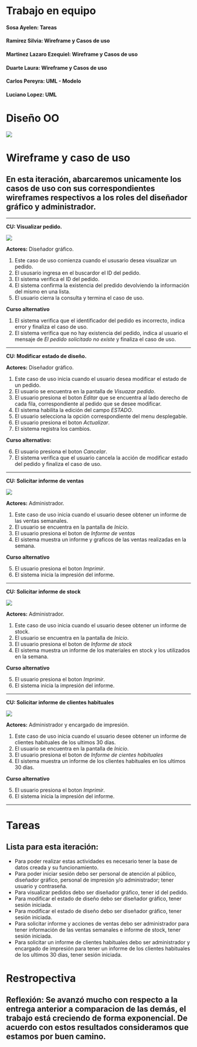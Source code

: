 # Trabajo en equipo

#### Sosa Ayelen: Tareas
#### Ramirez Silvia: Wireframe y Casos de uso
#### Martinez Lazaro Ezequiel: Wireframe y Casos de uso
#### Duarte Laura: Wireframe y Casos de uso
#### Carlos Pereyra: UML - Modelo
#### Luciano Lopez: UML 

# Diseño OO

![](https://github.com/lazaroezequielmartinez/POO-2---INTEGRADOR/blob/main/Imagenes/DocModelo.JPG)

# Wireframe y caso de uso
## En esta iteración, abarcaremos unicamente los casos de uso con sus correspondientes wireframes respectivos a los roles del diseñador gráfico y administrador.  

---
**CU: Visualizar pedido.**

![](https://github.com/lazaroezequielmartinez/POO-2---INTEGRADOR/blob/main/Imagenes/18_CU_Vis_Ped.JPG)

**Actores:** Diseñador gráfico.

1. Este caso de uso comienza cuando el ususario desea visualizar un pedido.
2. El ususario ingresa en el buscardor el ID del pedido.
3. El sistema verifica el ID del pedido.
4. El sistema confirma la existencia del predido devolviendo la información del mismo en una lista.
5.  El usuario cierra la consulta y termina el caso de uso.
   
**Curso alternativo**


1. El sistema verifica que el identificador del pedido es incorrecto, indica error y finaliza el caso de uso.
2. El sistema verifica que no hay existencia del pedido, indica al usuario el mensaje de _El pedido solicitado no existe_ y finaliza el caso de uso.
---
**CU: Modificar estado de diseño.**

**Actores:** Diseñador gráfico.

1. Este caso de uso inicia cuando el usuario desea modificar el estado de un pedido. 
2. El usuario se encuentra en la pantalla de _Visuazar pedido_. 
3. El usuario presiona el boton _Editar_ que se encuentra al lado derecho de cada fila, correspondiente al pedido que se desee modificar.
4. El sistema habilita la edición del campo _ESTADO_.
5. El usuario selecciona la opción correspondiente del menu desplegable.
6. El usuario presiona el boton _Actualizar_.
7. El sistema registra los cambios.

**Curso alternativo:**

6. El usuario  presiona el boton _Cancelar_.
7. El sistema verifica que el usuario cancela la acción de modificar estado del pedido y finaliza el caso de uso.
---
**CU: Solicitar informe de ventas**

![](https://github.com/lazaroezequielmartinez/POO-2---INTEGRADOR/blob/main/Imagenes/21_CU_Inform_Ventas.JPG)

**Actores:** Administrador.
1. Este caso de uso inicia cuando el usuario desee obtener un informe de las ventas semanales.
2. El usuario se encuentra en la pantalla de _Inicio_.
3. El usuario presiona el boton de _Informe de ventas_ 
4. El sistema muestra un informe y graficos de las ventas realizadas en la semana. 

**Curso alternativo**

5. El usuario presiona el boton _Imprimir_.
6. El sistema inicia la impresión del informe.

---
**CU: Solicitar informe de stock**

![](https://github.com/lazaroezequielmartinez/POO-2---INTEGRADOR/blob/main/Imagenes/23_CU_Inform_Ventas.JPG)

**Actores:** Administrador.
1. Este caso de uso inicia cuando el usuario desee obtener un informe de stock.
2. El usuario se encuentra en la pantalla de _Inicio_.
3. El usuario presiona el boton de _Informe de stock_ 
4. El sistema muestra un informe de los materiales en stock y los utilizados en la semana. 

**Curso alternativo**

5. El usuario presiona el boton _Imprimir_.
6. El sistema inicia la impresión del informe.
---
**CU: Solicitar informe de clientes habituales**

![](https://github.com/lazaroezequielmartinez/POO-2---INTEGRADOR/blob/main/Imagenes/24_CU_Inform_Ventas.JPG)

**Actores:** Administrador y encargado de impresión.

1. Este caso de uso inicia cuando el usuario desee obtener un informe de clientes habituales de los ultimos 30 días.
2. El usuario se encuentra en la pantalla de _Inicio_.
3. El usuario presiona el boton de _Informe de cientes habituales_ 
4. El sistema muestra un informe de los clientes habituales en los ultimos 30 días. 

**Curso alternativo**

5. El usuario presiona el boton _Imprimir_.
6. El sistema inicia la impresión del informe.

---
# Tareas
## Lista para esta iteración:
- Para poder realizar estas actividades es necesario tener la base de datos creada y su funcionamiento.
- Para poder iniciar sesión debo ser personal de atención al público, diseñador gráfico, personal de impresión y/o administrador; tener usuario y contraseña.
- Para visualizar pedidos debo ser diseñador gráfico, tener id del pedido.
- Para modificar el estado de diseño debo ser diseñador gráfico, tener sesión iniciada.
- Para modificar el estado de diseño debo ser diseñador gráfico, tener sesión iniciada.
- Para solicitar informe y acciones de ventas debo ser administrador para tener información de las ventas semanales e informe de stock, tener sesión iniciada.
- Para solicitar un informe de clientes habituales debo ser administrador y encargado de impresión para tener un informe de los clientes habituales de los ultimos 30 dias, tener sesión iniciada.
  
# Restropectiva
## Reflexión: Se avanzó mucho con respecto a la entrega anterior a comparacion de las demás, el trabajo está creciendo de forma exponencial. De acuerdo  con estos resultados consideramos que estamos por buen camino. 
